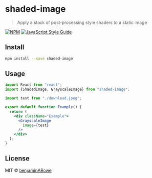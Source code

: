 # shaded-image

> Apply a stack of post-processing style shaders to a static image 

[![NPM](https://img.shields.io/npm/v/shaded-image.svg)](https://www.npmjs.com/package/shaded-image) [![JavaScript Style Guide](https://img.shields.io/badge/code_style-standard-brightgreen.svg)](https://standardjs.com)

## Install

```bash
npm install --save shaded-image
```

## Usage

```jsx
import React from "react";
import {ShadedImage, GrayscaleImage} from "shaded-image";

import test from "./download.jpeg";

export default function Example() {
  return (
    <div className="Example">
      <GrayscaleImage
        image={test}
      />
    </div>
  );
}
```

## License

MIT © [benjaminARowe](https://github.com/benjaminARowe)
